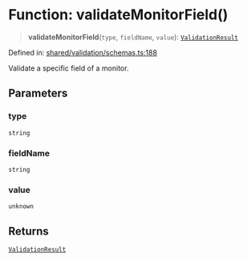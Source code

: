 # Function: validateMonitorField()

> **validateMonitorField**(`type`, `fieldName`, `value`): [`ValidationResult`](../interfaces/ValidationResult.md)

Defined in: [shared/validation/schemas.ts:188](https://github.com/Nick2bad4u/Uptime-Watcher/blob/3cce0c3b352c8390536ca3c7399ece50a05faf18/shared/validation/schemas.ts#L188)

Validate a specific field of a monitor.

## Parameters

### type

`string`

### fieldName

`string`

### value

`unknown`

## Returns

[`ValidationResult`](../interfaces/ValidationResult.md)
